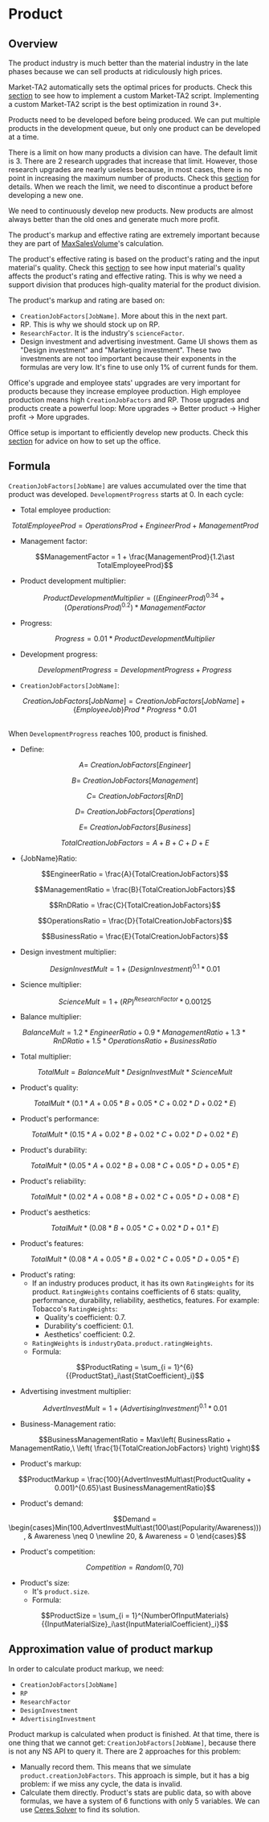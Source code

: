 # Product

## Overview

The product industry is much better than the material industry in the late phases because we can sell products at ridiculously high prices.

Market-TA2 automatically sets the optimal prices for products. Check this [section](./optimal-selling-price-market-ta2.md) to see how to implement a custom Market-TA2 script. Implementing a custom Market-TA2 script is the best optimization in round 3+.

Products need to be developed before being produced. We can put multiple products in the development queue, but only one product can be developed at a time.

There is a limit on how many products a division can have. The default limit is 3. There are 2 research upgrades that increase that limit. However, those research upgrades are nearly useless because, in most cases, there is no point in increasing the maximum number of products. Check this [section](./unlocks-upgrade-research.md) for details. When we reach the limit, we need to discontinue a product before developing a new one.

We need to continuously develop new products. New products are almost always better than the old ones and generate much more profit.

The product's markup and effective rating are extremely important because they are part of [MaxSalesVolume](./optimal-selling-price-market-ta2.md)'s calculation.

The product's effective rating is based on the product's rating and the input material's quality. Check this [section](./quality.md) to see how input material's quality affects the product's rating and effective rating. This is why we need a support division that produces high-quality material for the product division.

The product's markup and rating are based on:

- `CreationJobFactors[JobName]`. More about this in the next part.
- RP. This is why we should stock up on RP.
- `ResearchFactor`. It is the industry's `scienceFactor`.
- Design investment and advertising investment. Game UI shows them as "Design investment" and "Marketing investment". These two investments are not too important because their exponents in the formulas are very low. It's fine to use only 1% of current funds for them.

Office's upgrade and employee stats' upgrades are very important for products because they increase employee production. High employee production means high `CreationJobFactors` and RP. Those upgrades and products create a powerful loop: More upgrades → Better product → Higher profit → More upgrades.

Office setup is important to efficiently develop new products. Check this [section](./general-advice.md) for advice on how to set up the office.

## Formula

`CreationJobFactors[JobName]` are values accumulated over the time that product was developed. `DevelopmentProgress` starts at 0. In each cycle:

- Total employee production:

$$TotalEmployeeProd = OperationsProd + EngineerProd + ManagementProd$$

- Management factor:

$$ManagementFactor = 1 + \frac{ManagementProd}{1.2\ast TotalEmployeeProd}$$

- Product development multiplier:

$$ProductDevelopmentMultiplier = \left( (EngineerProd)^{0.34} + (OperationsProd)^{0.2} \right)\ast ManagementFactor$$

- Progress:

$$Progress = 0.01\ast ProductDevelopmentMultiplier$$

- Development progress:

$$DevelopmentProgress = DevelopmentProgress + Progress$$

- `CreationJobFactors[JobName]`:

$$CreationJobFactors\lbrack JobName\rbrack = CreationJobFactors\lbrack JobName\rbrack + {\lbrace EmployeeJob\rbrace Prod\ast Progress}\ast{0.01}$$

&nbsp;  
When `DevelopmentProgress` reaches 100, product is finished.

- Define:

$$A = \ CreationJobFactors\lbrack Engineer\rbrack$$

$$B = \ CreationJobFactors\lbrack Management\rbrack$$

$$C = \ CreationJobFactors\lbrack RnD\rbrack$$

$$D = \ CreationJobFactors\lbrack Operations\rbrack$$

$$E = \ CreationJobFactors\lbrack Business\rbrack$$

$$TotalCreationJobFactors = A + B + C + D + E$$

- {JobName}Ratio:

$$EngineerRatio = \frac{A}{TotalCreationJobFactors}$$

$$ManagementRatio = \frac{B}{TotalCreationJobFactors}$$

$$RnDRatio = \frac{C}{TotalCreationJobFactors}$$

$$OperationsRatio = \frac{D}{TotalCreationJobFactors}$$

$$BusinessRatio = \frac{E}{TotalCreationJobFactors}$$

- Design investment multiplier:

$$DesignInvestMult = 1 + {(DesignInvestment)^{0.1}}\ast{0.01}$$

- Science multiplier:

$$ScienceMult = 1 + {(RP)^{ResearchFactor}}\ast{0.00125}$$

- Balance multiplier:

$$BalanceMult = 1.2\ast EngineerRatio + 0.9\ast ManagementRatio + 1.3\ast RnDRatio + 1.5\ast OperationsRatio + BusinessRatio$$

- Total multiplier:

$$TotalMult = BalanceMult\ast DesignInvestMult\ast ScienceMult$$

- Product's quality:

$$TotalMult\ast (0.1\ast A + 0.05\ast B + 0.05\ast C + 0.02\ast D + 0.02\ast E)$$

- Product's performance:

$$TotalMult\ast (0.15\ast A + 0.02\ast B + 0.02\ast C + 0.02\ast D + 0.02\ast E)$$

- Product's durability:

$$TotalMult\ast (0.05\ast A + 0.02\ast B + 0.08\ast C + 0.05\ast D + 0.05\ast E)$$

- Product's reliability:

$$TotalMult\ast (0.02\ast A + 0.08\ast B + 0.02\ast C + 0.05\ast D + 0.08\ast E)$$

- Product's aesthetics:

$$TotalMult\ast (0.08\ast B + 0.05\ast C + 0.02\ast D + 0.1\ast E)$$

- Product's features:

$$TotalMult\ast (0.08\ast A + 0.05\ast B + 0.02\ast C + 0.05\ast D + 0.05\ast E)$$

- Product's rating:
  - If an industry produces product, it has its own `RatingWeights` for its product. `RatingWeights` contains coefficients of 6 stats: quality, performance, durability, reliability, aesthetics, features. For example: Tobacco's `RatingWeights`:
    - Quality's coefficient: 0.7.
    - Durability's coefficient: 0.1.
    - Aesthetics' coefficient: 0.2.
  - `RatingWeights` is `industryData.product.ratingWeights`.
  - Formula:

$$ProductRating = \sum_{i = 1}^{6}{{ProductStat}_i\ast{StatCoefficient}_i}$$

- Advertising investment multiplier:

$$AdvertInvestMult = 1 + {(AdvertisingInvestment)^{0.1}}\ast{0.01}$$

- Business-Management ratio:

$$BusinessManagementRatio = Max\left( BusinessRatio + ManagementRatio,\ \left( \frac{1}{TotalCreationJobFactors} \right) \right)$$

- Product's markup:

$$ProductMarkup = \frac{100}{AdvertInvestMult\ast(ProductQuality + 0.001)^{0.65}\ast BusinessManagementRatio}$$

- Product's demand:

$$Demand = \begin{cases}Min(100,AdvertInvestMult\ast(100\ast(Popularity/Awareness))), & Awareness \neq 0 \newline 20, & Awareness = 0 \end{cases}$$

- Product's competition:

$$Competition = Random(0,70)$$

- Product's size:
  - It's `product.size`.
  - Formula:

$$ProductSize = \sum_{i = 1}^{NumberOfInputMaterials}{{InputMaterialSize}_i\ast{InputMaterialCoefficient}_i}$$

## Approximation value of product markup

In order to calculate product markup, we need:

- `CreationJobFactors[JobName]`
- `RP`
- `ResearchFactor`
- `DesignInvestment`
- `AdvertisingInvestment`

Product markup is calculated when product is finished. At that time, there is one thing that we cannot get: `CreationJobFactors[JobName]`, because there is not any NS API to query it. There are 2 approaches for this problem:

- Manually record them. This means that we simulate `product.creationJobFactors`. This approach is simple, but it has a big problem: if we miss any cycle, the data is invalid.
- Calculate them directly. Product's stats are public data, so with above formulas, we have a system of 6 functions with only 5 variables. We can use [Ceres Solver](./miscellany.md) to find its solution.
